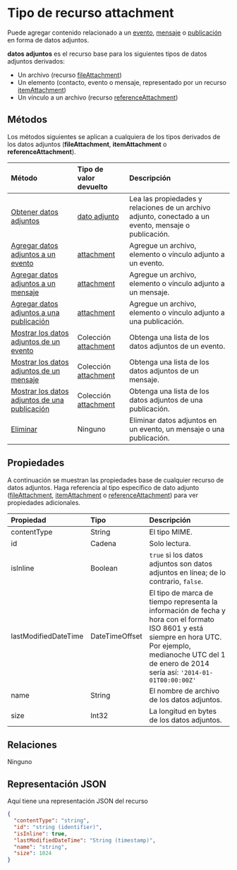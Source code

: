 # <a name="attachment-resource-type"></a>Tipo de recurso attachment

Puede agregar contenido relacionado a un [evento](../resources/event.md), [mensaje](../resources/message.md) o [publicación](../resources/post.md) en forma de datos adjuntos.

**datos adjuntos** es el recurso base para los siguientes tipos de datos adjuntos derivados:

* Un archivo (recurso [fileAttachment](../resources/fileattachment.md))
* Un elemento (contacto, evento o mensaje, representado por un recurso [itemAttachment](../resources/itemattachment.md))
* Un vínculo a un archivo (recurso [referenceAttachment](../resources/referenceAttachment.md))


## <a name="methods"></a>Métodos

Los métodos siguientes se aplican a cualquiera de los tipos derivados de los datos adjuntos (**fileAttachment**, **itemAttachment** o **referenceAttachment**).

| Método       | Tipo de valor devuelto  |Descripción|
|:---------------|:--------|:----------|
|[Obtener datos adjuntos](../api/attachment_get.md) | [dato adjunto](attachment.md) |Lea las propiedades y relaciones de un archivo adjunto, conectado a un evento, mensaje o publicación.|
|[Agregar datos adjuntos a un evento](../api/event_post_attachments.md) | [attachment](attachment.md) |Agregue un archivo, elemento o vínculo adjunto a un evento.|
|[Agregar datos adjuntos a un mensaje](../api/message_post_attachments.md) | [attachment](attachment.md) |Agregue un archivo, elemento o vínculo adjunto a un mensaje.|
|[Agregar datos adjuntos a una publicación](../api/post_post_attachments.md) | [attachment](attachment.md) |Agregue un archivo, elemento o vínculo adjunto a una publicación.|
|[Mostrar los datos adjuntos de un evento](../api/event_list_attachments.md) | Colección [attachment](attachment.md) | Obtenga una lista de los datos adjuntos de un evento. |
|[Mostrar los datos adjuntos de un mensaje](../api/message_list_attachments.md) | Colección [attachment](attachment.md) | Obtenga una lista de los datos adjuntos de un mensaje. |
|[Mostrar los datos adjuntos de una publicación](../api/post_list_attachments.md) | Colección [attachment](attachment.md) | Obtenga una lista de los datos adjuntos de una publicación. |
|[Eliminar](../api/attachment_delete.md) | Ninguno |Eliminar datos adjuntos en un evento, un mensaje o una publicación. |

## <a name="properties"></a>Propiedades

A continuación se muestran las propiedades base de cualquier recurso de datos adjuntos. Haga referencia al tipo específico de dato adjunto ([fileAttachment](../resources/fileattachment.md), [itemAttachment](../resources/itemattachment.md) o [referenceAttachment](../resources/referenceAttachment.md)) para ver propiedades adicionales.

| Propiedad     | Tipo   |Descripción|
|:---------------|:--------|:----------|
|contentType|String|El tipo MIME.|
|id|Cadena| Solo lectura.|
|isInline|Boolean|`true` si los datos adjuntos son datos adjuntos en línea; de lo contrario, `false`.|
|lastModifiedDateTime|DateTimeOffset|El tipo de marca de tiempo representa la información de fecha y hora con el formato ISO 8601 y está siempre en hora UTC. Por ejemplo, medianoche UTC del 1 de enero de 2014 sería así: `'2014-01-01T00:00:00Z'`|
|name|String|El nombre de archivo de los datos adjuntos.|
|size|Int32|La longitud en bytes de los datos adjuntos.|

## <a name="relationships"></a>Relaciones
Ninguno

## <a name="json-representation"></a>Representación JSON

Aquí tiene una representación JSON del recurso

<!-- {
  "blockType": "resource",
  "optionalProperties": [

  ],
  "keyProperty": "id",
  "@odata.type": "microsoft.graph.attachment"
}-->

```json
{
  "contentType": "string",
  "id": "string (identifier)",
  "isInline": true,
  "lastModifiedDateTime": "String (timestamp)",
  "name": "string",
  "size": 1024
}

```


<!-- uuid: 8fcb5dbc-d5aa-4681-8e31-b001d5168d79
2015-10-25 14:57:30 UTC -->
<!-- {
  "type": "#page.annotation",
  "description": "attachment resource",
  "keywords": "",
  "section": "documentation",
  "tocPath": ""
}-->
